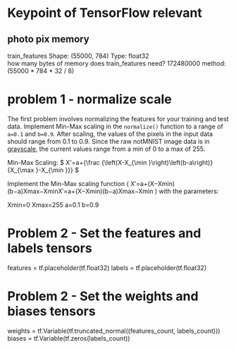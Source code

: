 # Keypoint of TensorFlow relevant
## photo pix memory

train_features Shape: (55000, 784) Type: float32  
how many bytes of memory does train_features need?
172480000
method: (55000 * 784 * 32 / 8)

# problem 1 - normalize scale
The first problem involves normalizing the features for your training and test data.
Implement Min-Max scaling in the `normalize()` function to a range of `a=0.1` and `b=0.9`. After scaling, the values of the pixels in the input data should range from 0.1 to 0.9.
Since the raw notMNIST image data is in [grayscale](https://en.wikipedia.org/wiki/Grayscale), the current values range from a min of 0 to a max of 255.

Min-Max Scaling:
$
X'=a+{\frac {\left(X-X_{\min }\right)\left(b-a\right)}{X_{\max }-X_{\min }}}
$

Implement the Min-Max scaling function ( X′=a+(X−Xmin)(b−a)Xmax−XminX′=a+(X−Xmin)(b−a)Xmax−Xmin ) with the parameters:

Xmin=0
Xmax=255
a=0.1
b=0.9

# Problem 2 - Set the features and labels tensors
features = tf.placeholder(tf.float32)
labels = tf.placeholder(tf.float32)

# Problem 2 - Set the weights and biases tensors
weights = tf.Variable(tf.truncated_normal((features_count, labels_count)))
biases = tf.Variable(tf.zeros(labels_count))
